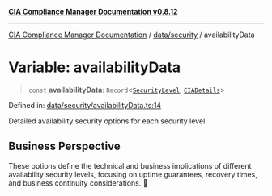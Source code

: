 [**CIA Compliance Manager Documentation v0.8.12**](../../../README.md)

***

[CIA Compliance Manager Documentation](../../../modules.md) / [data/security](../README.md) / availabilityData

# Variable: availabilityData

> `const` **availabilityData**: `Record`\<[`SecurityLevel`](../../../types/cia/type-aliases/SecurityLevel.md), [`CIADetails`](../../../types/interfaces/CIADetails.md)\>

Defined in: [data/security/availabilityData.ts:14](https://github.com/Hack23/cia-compliance-manager/blob/e7811142a771ec75716a7ce3a0d60f18cb91cd06/src/data/security/availabilityData.ts#L14)

Detailed availability security options for each security level

## Business Perspective

These options define the technical and business implications of different
availability security levels, focusing on uptime guarantees, recovery times,
and business continuity considerations. 🔄
